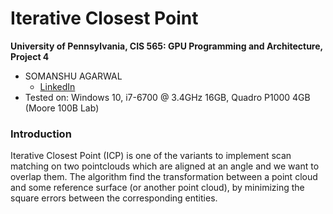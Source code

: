 Iterative Closest Point
======================

**University of Pennsylvania, CIS 565: GPU Programming and Architecture, Project 4**

* SOMANSHU AGARWAL
  * [LinkedIn](https://www.linkedin.com/in/somanshu25)
* Tested on: Windows 10, i7-6700 @ 3.4GHz 16GB, Quadro P1000 4GB (Moore 100B Lab)

### Introduction

Iterative Closest Point (ICP) is one of the variants to implement scan matching on two pointclouds which are aligned at an angle and we want to overlap them. The algorithm find the transformation between a point cloud and some reference surface (or another point cloud), by minimizing the square errors between the corresponding entities.


